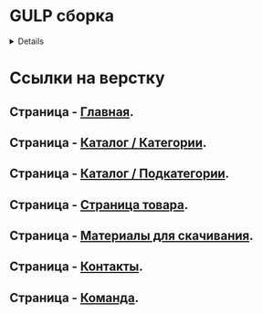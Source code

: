 # GULP сборка

<details>
## Основные возможности и используемые технологии

* Система сборки [Gulp](https://gulpjs.com/)
* Оптимизация изображений.
* Генерация SVG-спрайтов.
* Шаблонизация с помощью [Pug](https://pugjs.org/).
* CSS-препроцессор [SCSS](http://sass-lang.com/) и [Autoprefixer](https://autoprefixer.github.io/ru/).
* Проверка кода линтерами ([pug-lint](https://www.npmjs.com/package/pug-lint), [stylelint](https://stylelint.io/), [ESLint](http://eslint.org/)).
* [Browsersync](https://www.browsersync.io/), автоматическое обновление страницы при разработке.
* Множество дополнительных параметров сборки.


## Начало работы

Для установки:

```bash
npm install
```

После установки пакетов можно запускать 'gulp'.

Для режима разработки:

```bash
npm run dev
```

Сборка прод версии:

```bash
npm run build:prod
```

В сборке используется deploy для github pages. Для его настройки в фале package.json в url нужно прописать ваш репозиторий.

```bash
"repository": {
		"type": "git",
		"url": "git+https://github.com/USER/PROJECT.git"
	},
```
После запуска команды создастся вторая ветка с деплоем.

## Gulp-задачи

* `dev` — основная задача, запускает `watch`. Режим разработки.
* `build:prod` — сборка всех файлов для продакшена, запускает задачи `build --prod`.
* `deploy` — сборка всех файлов для продакшена. Затем деплоит в GHP, запускает задачи `gh-pages`.
* `squoosh` — оптимизирует изображения в папке `build/assets/images`.

## Документация
1. [Структура проекта](readme/structure.md)
1. [Работа с PUG(JADE)](readme/pug.md)
1. [Работа с стилями(SCSS)](readme/styles.md)
1. [BEM методолгия](readme/bem.md)
1. [Pixel-perfect](readme/pixel-pefect.md)
1. [Кроссбраузерность](readme/crossbrowser.md)
1. [Работа с GIT](readme/git.md)

</details>

# Ссылки на верстку

## Страница - [Главная](https://eduardoalparov.github.io/ckat/).
## Страница - [Каталог / Категории](https://eduardoalparov.github.io/ckat/catalog.html).
## Страница - [Каталог / Подкатегории](https://eduardoalparov.github.io/ckat/subcatalog.html).
## Страница - [Страница товара](https://eduardoalparov.github.io/ckat/product.html).
## Страница - [Материалы для скачивания](https://eduardoalparov.github.io/ckat/materials.html).
## Страница - [Контакты](https://eduardoalparov.github.io/ckat/contacts.html).
## Страница - [Команда](https://eduardoalparov.github.io/ckat/team.html).
